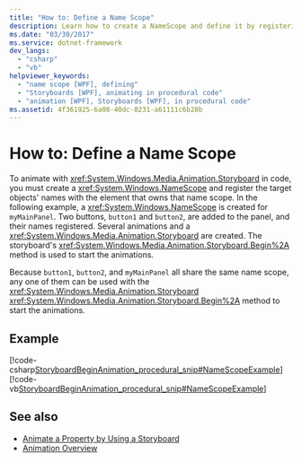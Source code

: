 ```yaml
---
title: "How to: Define a Name Scope"
description: Learn how to create a NameScope and define it by registering the target objects' names with the element that owns that name scope.
ms.date: "03/30/2017"
ms.service: dotnet-framework
dev_langs:
  - "csharp"
  - "vb"
helpviewer_keywords:
  - "name scope [WPF], defining"
  - "Storyboards [WPF], animating in procedural code"
  - "animation [WPF], Storyboards [WPF], in procedural code"
ms.assetid: 4f361925-6a08-40dc-8231-a61111c6b28b
---
```

# How to: Define a Name Scope

To animate with <xref:System.Windows.Media.Animation.Storyboard> in code, you must create a <xref:System.Windows.NameScope> and register the target objects' names with the element that owns that name scope. In the following example, a <xref:System.Windows.NameScope> is created for `myMainPanel`. Two buttons, `button1` and `button2`, are added to the panel, and their names registered. Several animations and a <xref:System.Windows.Media.Animation.Storyboard> are created. The storyboard's <xref:System.Windows.Media.Animation.Storyboard.Begin%2A> method is used to start the animations.

Because `button1`, `button2`, and `myMainPanel` all share the same name scope, any one of them can be used with the <xref:System.Windows.Media.Animation.Storyboard> <xref:System.Windows.Media.Animation.Storyboard.Begin%2A> method to start the animations.

## Example

[!code-csharp[StoryboardBeginAnimation_procedural_snip#NameScopeExample](~/samples/snippets/csharp/VS_Snippets_Wpf/StoryboardBeginAnimation_procedural_snip/CSharp/ScopeExample.cs#namescopeexample)]
[!code-vb[StoryboardBeginAnimation_procedural_snip#NameScopeExample](~/samples/snippets/visualbasic/VS_Snippets_Wpf/StoryboardBeginAnimation_procedural_snip/visualbasic/scopeexample.vb#namescopeexample)]

## See also

- [Animate a Property by Using a Storyboard](how-to-animate-a-property-by-using-a-storyboard.md)
- [Animation Overview](animation-overview.md)
